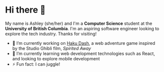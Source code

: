# Hi there 👋

My name is Ashley (she/her) and I'm a **Computer Science** student at the **University of British Columbia**. 
I'm an aspiring software engineer looking to explore the tech industry. Thanks for visiting!

- 🔭 I’m currently working on [Haku Dash](https://haku-dash.vercel.app), a web adventure game inspired by the Studio Ghibli film, *Spirited Away*
- 🌱 I’m currently learning web development technologies such as React, and looking to explore mobile development
- ⚡ Fun fact: I can juggle!

<!--
**ashwu11/ashwu11** is a ✨ _special_ ✨ repository because its `README.md` (this file) appears on your GitHub profile.

Here are some ideas to get you started:

- 🔭 I’m currently working on ...
- 🌱 I’m currently learning ...
- 👯 I’m looking to collaborate on ...
- 🤔 I’m looking for help with ...
- 💬 Ask me about ...
- 📫 How to reach me: ...
- 😄 Pronouns: ...
- ⚡ Fun fact: ...
-->
